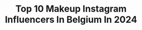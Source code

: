 ---
title: Top 10 Makeup Instagram Influencers In Belgium In 2024
description: >-
  Find top makeup Instagram influencers in Belgium in 2024. Most popular hashtags: #makeup #100daysofmakeup #hudabeautyshop #makeupartist.
platform: Instagram
hits: 46
text_top: Discover the top-rated Instagram accounts on inBeat.
text_bottom: Our platform has 46 Instagram influencers like this in Belgium for you to work with.
profiles:
  - username: "peggytimmermans"
    fullname: >-
      Makeup artist Peggy Timmermans
    bio: >-
      💄 makeup artist ❤️ @boostjouwmakeupbusiness 💋 @theblendboxbeauty 🔺#teamtimmermans BE0730391984 - info@peggytimmermans.be
    location: "Belgium"
    followers: 21075
    engagement: 424
    commentsToLikes: 0.028227
    id: ck5zixp6lgkbg0i14t89flguw
    verified: false
    hashtags: "#ad, #embraceage, #embraceyourage, #mayerlinebrussels"
  - username: "maureennaudts"
    fullname: >-
      Maureen Alexandra Naudts
    bio: >-
      ► Pro MUA ► Antwerp, BE 🇧🇪 ► APPOINTMENTS & WORKSHOPS: makeup@maureennaudts.com ► COLLABS / PR 📩 : info@maureennaudts.com
    location: "Belgium"
    followers: 521389
    engagement: 126
    commentsToLikes: 0.009541
    id: ck0w050gmceps0i195vhirzz6
    verified: false
    hashtags: "#makeuptransformation, #makeupcreators, #makeupreels, #makeupartist"
  - username: "nika_adrian_holland"
    fullname: >-
      Negar Habibzadeh
    bio: >-
      Ⱀɾ꤀ძᥙсե ɾꤕⱱ౹ꤕⱎ.ꡘ꤀ⰿꤕ ძꤕс꤀ɾ, ե꤀ყ⳽,ძɾꤕ⳽s DM collab🤝 🛍️italist Code: RF-220X-9DE75A 📍Netherlands 🇳🇱🇧🇪 @negar_makeup1 @nikaadrian_toysreview @nika_ehtemam
    location: "Belgium"
    followers: 945475
    engagement: 11
    commentsToLikes: 0.001318
    id: ck9wior1t38u70j7842cxqkfp
    verified: false
    hashtags: "#italistbyou, #peutereyjacket, #perfect, #italy"
  - username: "douniaaerts"
    fullname: >-
      Dounia Aerts
    bio: >-
      Mixed Moroccan-Belgian 🇲🇦🇧🇪 Creator & creative photographer @dounia.aerts Designer, makeup enthousiast, spiritual being dounia_aerts@hotmail.com
    location: "Belgium"
    followers: 34228
    engagement: 94
    commentsToLikes: 0.109018
    id: ck13anxtfrbc60i19phgtw5bq
    verified: false
    hashtags: "#gifted, #zebfashion, #zebsquad, #paidsponsorship"
  - username: "chestermua"
    fullname: >-
      𝘾𝙃𝙀𝙎𝙏𝙀𝙍 𝙅𝙐
    bio: >-
      ༺ I do makeup because I love it ༺ Based in Brussels, From Shanghai ༺ Email or DM for PR/Business
    location: "Belgium"
    followers: 10387
    engagement: 276
    commentsToLikes: 0.198997
    id: ck5bxdcwani9q0i1113j32tvk
    verified: false
    hashtags: "#makeupartistsworldwide, #hudabeautyshop, #makeupartist, #mua"
  - username: "xazulyaa"
    fullname: >-
      ХАЗУЛЯ
    bio: >-
      💄MakeUp|Beauty 💌PR: xazulyaa@gmail.com 📍Belgium🇧🇪|Ингушетия🇷🇺
    location: "Belgium"
    followers: 81076
    engagement: 31
    commentsToLikes: 0.039914
    id: ck15sx9o3f9np0i19bmuh27wg
    verified: false
    hashtags: "#benefit, #gerardcosmetics, #iconicbae, #kyliecosmetics"
  - username: "victoriasapet"
    fullname: >-
      ❄️SNOWBUNNY❄️
    bio: >-
      Makeup & Hair artist 👄 Owner @chezsnowbunny
    location: "Belgium"
    followers: 7822
    engagement: 660
    commentsToLikes: 0.013892
    id: ck55j0jkwvyky0i11g9mgxj35
    verified: false
    hashtags: "#blackouttuesday, #shootwithiphonexr"
  - username: "julesstagrm"
    fullname: >-
      Julie Boone
    bio: >-
      ☁️Freelance model | Content creator 🤍Manager @gentclinicbelgium 🕊 Web development @bsocialsolutions
    location: "Belgium"
    followers: 63824
    engagement: 131
    commentsToLikes: 0.046376
    id: ck55lnc8v1zee0i11yg5l23fc
    verified: false
    hashtags: "#holiday, #spring, #party, #style"
  - username: "namglam"
    fullname: >-
      Naomi
    bio: >-
      ✺BUSINESS/PR: thenamglam@gmail.com ✺TIKTOK: namglami ✺ Use #namglampicks to get featured ✺ Based in Belgium 🇧🇪
    location: "Belgium"
    followers: 77936
    engagement: 1755
    commentsToLikes: 0.019202
    id: ck5hhdz6a7qde0i11pam0kvlw
    verified: false
    hashtags: "#theartistedit, #avantgardemakeup, #explore, #blackmua"
  - username: "lwbh"
    fullname: >-
      LWBH (Ellen Salomé)
    bio: >-
      𝕃𝕚𝕗𝕖 𝕎𝕚𝕥𝕙 𝔹𝕝𝕠𝕟𝕕 ℍ𝕒𝕚𝕣 🇧🇪 Belgian📍Brussels 👉 #Brussels #Travels #Restaurants #Food #Pets #Dance
    location: "Belgium"
    followers: 7543
    engagement: 695
    commentsToLikes: 0.098774
    id: ck9we4xuwim2w0j78v0vej6vh
    verified: false
    hashtags: "#pinksky, #belgiangirl, #europefinest, #grandplacebrussels"
---
